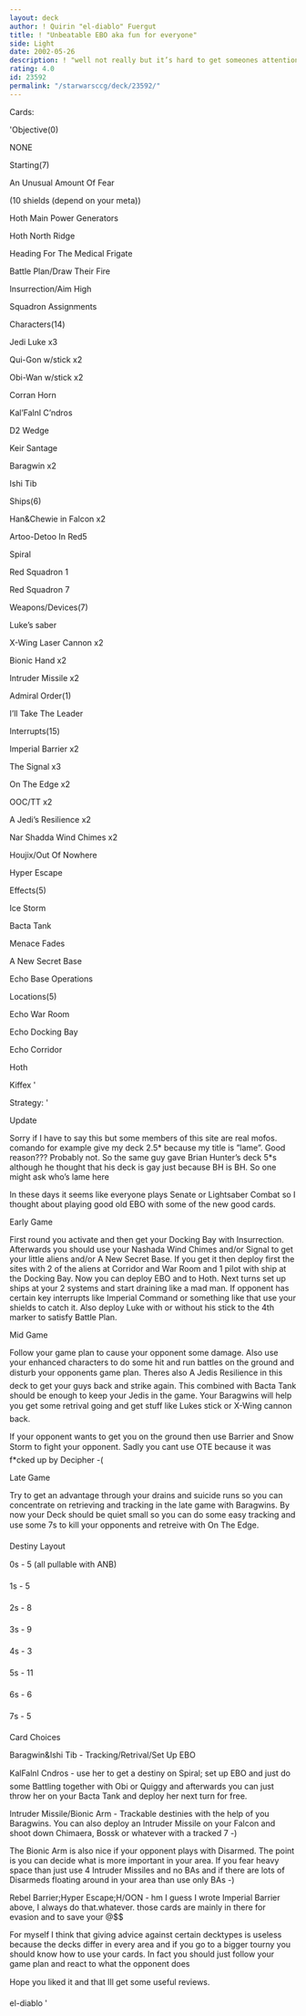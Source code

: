 ```yaml
---
layout: deck
author: ! Quirin "el-diablo" Fuergut
title: ! "Unbeatable EBO aka fun for everyone"
side: Light
date: 2002-05-26
description: ! "well not really but it’s hard to get someones attention these days.So just look at the deck and you’ll know what I mean."
rating: 4.0
id: 23592
permalink: "/starwarsccg/deck/23592/"
---
```

Cards: 

'Objective(0) 

NONE


Starting(7)

An Unusual Amount Of Fear

(10 shields (depend on your meta))

Hoth Main Power Generators

Hoth North Ridge

Heading For The Medical Frigate

Battle Plan/Draw Their Fire

Insurrection/Aim High

Squadron Assignments


Characters(14)

Jedi Luke x3

Qui-Gon w/stick x2

Obi-Wan w/stick x2

Corran Horn

Kal’Falnl C’ndros

D2 Wedge

Keir Santage

Baragwin x2

Ishi Tib 


Ships(6)

Han&Chewie in Falcon x2

Artoo-Detoo In Red5

Spiral

Red Squadron 1

Red Squadron 7


Weapons/Devices(7)

Luke’s saber

X-Wing Laser Cannon x2

Bionic Hand x2

Intruder Missile x2


Admiral Order(1)

I’ll Take The Leader


Interrupts(15)

Imperial Barrier x2

The Signal x3

On The Edge x2

OOC/TT x2

A Jedi’s Resilience x2

Nar Shadda Wind Chimes x2

Houjix/Out Of Nowhere

Hyper Escape


Effects(5)

Ice Storm

Bacta Tank

Menace Fades

A New Secret Base

Echo Base Operations


Locations(5)

Echo War Room

Echo Docking Bay

Echo Corridor

Hoth

Kiffex '

Strategy: '

Update


Sorry if I have to say this but some members of this site are real mofos. comando for example give my deck 2.5* because my title is ”lame”. Good reason??? Probably not. So the same guy gave Brian Hunter’s deck 5*s although he thought that his deck is gay just because BH is BH. So one might ask who’s lame here


In these days it seems like everyone plays Senate or Lightsaber Combat so I thought about playing good old EBO with some of the new good cards.


Early Game 


First round you activate and then get your Docking Bay with Insurrection. Afterwards you should use your Nashada Wind Chimes and/or Signal to get your little aliens and/or A New Secret Base. If you get it then deploy first the sites with 2 of the aliens at Corridor and War Room and 1 pilot with ship at the Docking Bay. Now you can deploy EBO and to Hoth. Next turns set up ships at your 2 systems and start draining like a mad man. If opponent has certain key interrupts like Imperial Command or something like that use your shields to catch it. Also deploy Luke with or without his stick to the 4th marker to satisfy Battle Plan.


Mid Game


Follow your game plan to cause your opponent some damage. Also use your enhanced characters to do some hit and run battles on the ground and disturb your opponents game plan. Theres also A Jedis Resilience in this deck to get your guys back and strike again. This combined with Bacta Tank should be enough to keep your Jedis in the game. Your Baragwins will help you get some retrival going and get stuff like Lukes stick or X-Wing cannon back.

If your opponent wants to get you on the ground then use Barrier and Snow Storm to fight your opponent. Sadly you cant use OTE because it was f*cked up by Decipher -(


Late Game


Try to get an advantage through your drains and suicide runs so you can concentrate on retrieving and tracking in the late game with Baragwins. By now your Deck should be quiet small so you can do some easy tracking and use some 7s to kill your opponents and retreive with On The Edge.


Destiny Layout


0s - 5 (all pullable with ANB)

1s - 5

2s - 8

3s - 9

4s - 3

5s - 11

6s - 6

7s - 5


Card Choices


Baragwin&Ishi Tib - Tracking/Retrival/Set Up EBO


KalFalnl Cndros - use her to get a destiny on Spiral; set up EBO and just do some Battling together with Obi or Quiggy and afterwards you can just throw her on your Bacta Tank and deploy her next turn for free.


Intruder Missile/Bionic Arm - Trackable destinies with the help of you Baragwins. You can also deploy an Intruder Missile on your Falcon and shoot down Chimaera, Bossk or whatever with a tracked 7 -)

The Bionic Arm is also nice if your opponent plays with Disarmed. The point is you can decide what is more important in your area. If you fear heavy space than just use 4 Intruder Missiles and no BAs and if there are lots of Disarmeds floating around in your area than use only BAs -)


Rebel Barrier;Hyper Escape;H/OON - hm I guess I wrote Imperial Barrier above, I always do that.whatever. those cards are mainly in there for evasion and to save your @$$


For myself I think that giving advice against certain decktypes is useless because the decks differ in every area and if you go to a bigger tourny you should know how to use your cards. In fact you should just follow your game plan and react to what the opponent does


Hope you liked it and that Ill get some useful reviews.


el-diablo  '
